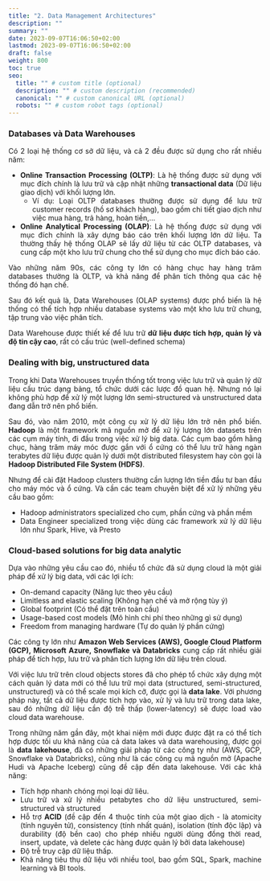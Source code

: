 ```yaml
---
title: "2. Data Management Architectures"
description: ""
summary: ""
date: 2023-09-07T16:06:50+02:00
lastmod: 2023-09-07T16:06:50+02:00
draft: false
weight: 800
toc: true
seo:
  title: "" # custom title (optional)
  description: "" # custom description (recommended)
  canonical: "" # custom canonical URL (optional)
  robots: "" # custom robot tags (optional)
---
```

<style>body {text-align: justify}</style>

### Databases và Data Warehouses
Có 2 loại hệ thống cơ sở dữ liệu, và cả 2 đều được sử dụng cho rất nhiều năm:
- **Online Transaction Processing (OLTP)**: Là hệ thống được sử dụng với mục đích chính là lưu trữ và cập nhật những **transactional data** (Dữ liệu giao dịch) với khối lượng lớn. 
  - Ví dụ: Loại OLTP databases thường được sử dụng để lưu trữ customer records (hồ sơ khách hàng), bao gồm chi tiết giao dịch như việc mua hàng, trả hàng, hoàn tiền,...
- **Online Analytical Processing (OLAP)**: Là hệ thống được sử dụng với mục đích chính là xây dựng báo cáo trên khối lượng lớn dữ liệu. Ta thường thấy hệ thống OLAP sẽ lấy dữ liệu từ các OLTP databases, và cung cấp một kho lưu trữ chung cho thể sử dụng cho mục đích báo cáo.

Vào những năm 90s, các công ty lớn có hàng chục hay hàng trăm databases thường là OLTP, và khả năng để phân tích thông qua các hệ thống đó hạn chế.

Sau đó kết quả là, Data Warehouses (OLAP systems) được phổ biến là hệ thống có thể tích hợp nhiều database systems vào một kho lưu trữ chung, tập trung vào việc phân tích.

Data Warehouse được thiết kế để lưu trữ **dữ liệu được tích hợp, quản lý và độ tin cậy cao**, rất có cấu trúc (well-defined schema)

### Dealing with big, unstructured data

Trong khi Data Warehouses truyền thống tốt trong việc lưu trữ và quản lý dữ liệu cấu trúc dạng bảng, tổ chức dưới các lược đồ quan hệ.
Nhưng nó lại không phù hợp để xử lý một lượng lớn semi-structured và unstructured data đang dẫn trở nên phổ biến.

Sau đó, vào năm 2010, một công cụ xử lý dữ liệu lớn trở nên phổ biến. **Hadoop** là một framework mã nguồn mở để xử lý lượng lớn datasets trên các cụm máy tính, đi đầu trong việc xử lý big data.
Các cụm bao gồm hằng chục, hàng trăm máy móc được gắn với ổ cứng có thể lưu trữ hàng ngàn terabytes dữ liệu được quản lý dưới một distributed filesystem hay còn gọi là **Hadoop Distributed File System (HDFS)**.

Nhưng để cài đặt Hadoop clusters thường cần lượng lớn tiền đầu tư ban đầu cho máy móc và ổ cứng. Và cần các team chuyên biệt để xử lý những yêu cầu bao gồm:
- Hadoop administrators specialized cho cụm, phần cứng và phần mềm
- Data Engineer specialized trong việc dùng các framework xử lý dữ liệu lớn như Spark, Hive, và Presto

### Cloud-based solutions for big data analytic

Dựa vào những yêu cầu cao đó, nhiều tổ chức đã sử dụng cloud là một giải pháp để xử lý big data, với các lợi ích:
- On-demand capacity (Năng lực theo yêu cầu)
- Limitless and elastic scaling (Không hạn chế và mở rộng tùy ý)
- Global footprint (Có thể đặt trên toàn cầu)
- Usage-based cost models (Mô hình chi phí theo những gì sử dụng)
- Freedom from managing hardware (Tự do quản lý phần cứng)

Các công ty lớn như **Amazon Web Services (AWS), Google Cloud Platform (GCP), Microsoft Azure, Snowflake và Databricks** cung cấp rất nhiều giải pháp để tích hợp, lưu trữ và phân tích lượng lớn dữ liệu trên cloud.

Với việc lưu trữ trên cloud objects stores đã cho phép tổ chức xây dựng một cách quản lý data mới có thể lưu trữ mọi data (structured, semi-structured, unstructured) và có thể scale mọi kích cỡ, được gọi là **data lake**.
Với phương pháp này, tất cả dữ liệu được tích hợp vào, xử lý và lưu trữ trong data lake, sau đó những dữ liệu cần độ trễ thấp (lower-latency) sẽ được load vào cloud data warehouse.

Trong những năm gần đây, một khai niệm mới được được đặt ra có thể tích hợp được tối ưu khả năng của cả data lakes và data warehousing, được gọi là **data lakehouse**, đã có những giải pháp từ các công ty như (AWS, GCP, Snowflake và Databricks), cũng như là các công cụ mã nguồn mở (Apache Hudi và Apache Iceberg) cũng đề cập đến data lakehouse.
Với các khả năng:
- Tích hợp nhanh chóng mọi loại dữ liêu.
- Lưu trữ và xử lý nhiều petabytes cho dữ liệu unstructured, semi-structured và structured
- Hỗ trợ **ACID** (đề cập đến 4 thuộc tính của một giao dịch - là atomicity (tính nguyên tử), consistency (tính nhất quán), isolation (tính độc lập) và durability (độ bền cao) cho phép nhiều người dùng đồng thời read, insert, update, và delete các hàng được quản lý bởi data lakehouse)
- Độ trễ truy cập dữ liệu thấp.
- Khả năng tiêu thụ dữ liệu với nhiều tool, bao gồm SQL, Spark, machine learning và BI tools.